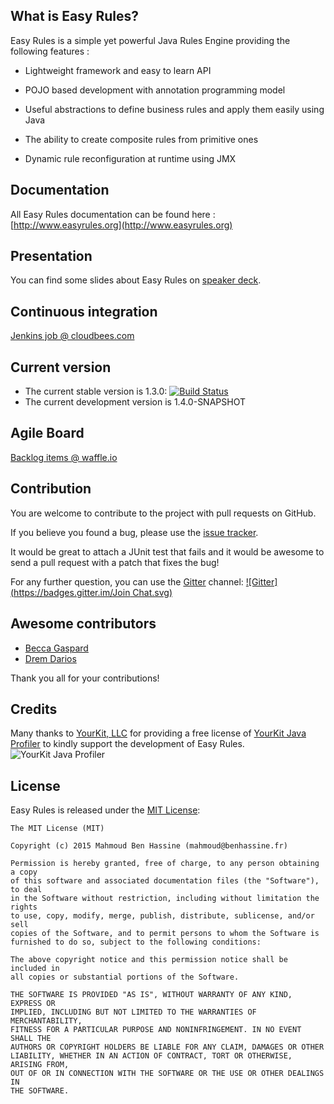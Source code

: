 ## What is Easy Rules?

Easy Rules is a simple yet powerful Java Rules Engine providing the following features :

 * Lightweight framework and easy to learn API

 * POJO based development with annotation programming model

 * Useful abstractions to define business rules and apply them easily using Java

 * The ability to create composite rules from primitive ones

 * Dynamic rule reconfiguration at runtime using JMX

## Documentation

All Easy Rules documentation can be found here : [http://www.easyrules.org](http://www.easyrules.org)

## Presentation

You can find some slides about Easy Rules on [speaker deck](https://speakerdeck.com/benas/easy-rules).

## Continuous integration
[Jenkins job @ cloudbees.com](https://buildhive.cloudbees.com/job/benas/job/easy-rules/)

## Current version

* The current stable version is 1.3.0: [![Build Status](https://buildhive.cloudbees.com/job/benas/job/easy-rules/badge/icon)](https://buildhive.cloudbees.com/job/benas/job/easy-rules/)
* The current development version is 1.4.0-SNAPSHOT

## Agile Board
[Backlog items @ waffle.io](https://waffle.io/benas/easy-rules)

## Contribution

You are welcome to contribute to the project with pull requests on GitHub.

If you believe you found a bug, please use the [issue tracker](https://github.com/benas/easy-rules/issues).

It would be great to attach a JUnit test that fails and it would be awesome to send a pull request with a patch that fixes the bug!

For any further question, you can use the [Gitter](https://gitter.im/benas/easy-rules) channel: [![Gitter](https://badges.gitter.im/Join Chat.svg)](https://gitter.im/benas/easy-rules?utm_source=badge&utm_medium=badge&utm_campaign=pr-badge&utm_content=badge)

## Awesome contributors

* [Becca Gaspard](https://github.com/beccagaspard)
* [Drem Darios](https://github.com/drem-darios)

Thank you all for your contributions!

## Credits

Many thanks to [YourKit, LLC](https://www.yourkit.com/) for providing a free license of [YourKit Java Profiler](https://www.yourkit.com/java/profiler/index.jsp) to kindly support the development of Easy Rules.
![YourKit Java Profiler](https://www.yourkit.com/images/yklogo.png)

## License
Easy Rules is released under the [MIT License](http://opensource.org/licenses/mit-license.php/):

```
The MIT License (MIT)

Copyright (c) 2015 Mahmoud Ben Hassine (mahmoud@benhassine.fr)

Permission is hereby granted, free of charge, to any person obtaining a copy
of this software and associated documentation files (the "Software"), to deal
in the Software without restriction, including without limitation the rights
to use, copy, modify, merge, publish, distribute, sublicense, and/or sell
copies of the Software, and to permit persons to whom the Software is
furnished to do so, subject to the following conditions:

The above copyright notice and this permission notice shall be included in
all copies or substantial portions of the Software.

THE SOFTWARE IS PROVIDED "AS IS", WITHOUT WARRANTY OF ANY KIND, EXPRESS OR
IMPLIED, INCLUDING BUT NOT LIMITED TO THE WARRANTIES OF MERCHANTABILITY,
FITNESS FOR A PARTICULAR PURPOSE AND NONINFRINGEMENT. IN NO EVENT SHALL THE
AUTHORS OR COPYRIGHT HOLDERS BE LIABLE FOR ANY CLAIM, DAMAGES OR OTHER
LIABILITY, WHETHER IN AN ACTION OF CONTRACT, TORT OR OTHERWISE, ARISING FROM,
OUT OF OR IN CONNECTION WITH THE SOFTWARE OR THE USE OR OTHER DEALINGS IN
THE SOFTWARE.
```

